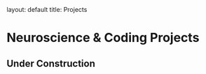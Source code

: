 <link rel="stylesheet" href="/assets/style.css">
layout: default
title: Projects

# Neuroscience & Coding Projects

## Under Construction

